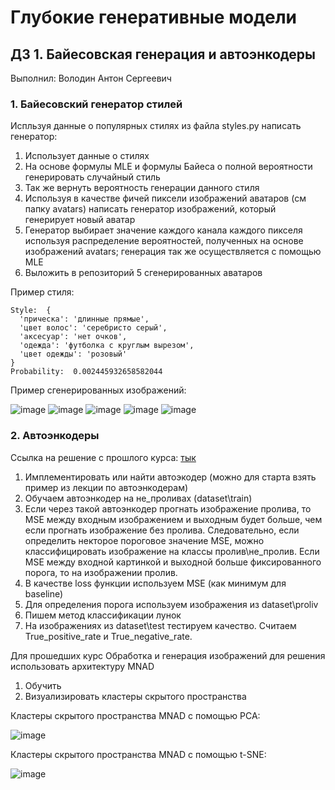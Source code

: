 # Глубокие генеративные модели
## ДЗ 1. Байесовская генерация и автоэнкодеры
Выполнил: Володин Антон Сергеевич

### 1. Байесовский генератор стилей
Испльзуя данные о популярных стилях из файла styles.py написать генератор:
1. Использует данные о стилях
2. На основе формулы MLE и формулы Байеса о полной вероятности генерировать случайный стиль
3. Так же вернуть вероятность генерации данного стиля
4. Используя в качестве фичей пиксели изображений аватаров (см папку avatars) написать генератор изображений, который генерирует новый аватар
5. Генератор выбирает значение каждого канала каждого пикселя используя распределение вероятностей, полученных на основе изображений avatars; генерация так же осуществляется с помощью MLE
6. Выложить в репозиторий 5 сгенерированных аватаров

Пример стиля:
```
Style:  {
  'прическа': 'длинные прямые',
  'цвет волос': 'серебристо серый',
  'аксесуар': 'нет очков',
  'одежда': 'футболка с круглым вырезом',
  'цвет одежды': 'розовый'
}
Probability:  0.002445932658582044
```

Пример сгенерированных изображений:

![image](https://github.com/trew12/deep_gen_models_course/assets/64497667/1f93d1ad-cd2f-4ae2-bd35-8b5822f0ebfd)
![image](https://github.com/trew12/deep_gen_models_course/assets/64497667/c39995e3-6175-4b8f-9d5e-8945e50f6e9a)
![image](https://github.com/trew12/deep_gen_models_course/assets/64497667/6928c6c1-1434-4c58-8643-3df199b5f310)
![image](https://github.com/trew12/deep_gen_models_course/assets/64497667/a46ec7e1-e559-4776-a130-71a70a459fc8)
![image](https://github.com/trew12/deep_gen_models_course/assets/64497667/222097eb-7457-4c7d-8f6c-de48ff0810be)

### 2. Автоэнкодеры
Ссылка на решение с прошлого курса: [тык](https://github.com/trew12/processing_and_generating_images_course/tree/homework2)

1. Имплементировать или найти автоэкодер (можно для старта взять пример из лекции по автоэнкодерам)
2. Обучаем автоэнкодер на не_проливах (dataset\train)
3. Если через такой автоэнкодер прогнать изображение пролива, то MSE между входным изображением и выходным будет больше, чем если прогнать изображение без пролива. Следовательно, если определить некторое пороговое значение MSE, можно классифицировать изображение на классы пролив\не_пролив. Если MSE между входной картинкой и выходной больше фиксированного порога, то на изображении пролив.
4. В качестве loss функции используем MSE (как минимум для baseline)
5. Для определения порога используем изображения из dataset\proliv
6. Пишем метод классификации лунок
7. На изображениях из dataset\test тестируем качество. Считаем True_positive_rate и True_negative_rate.

Для прошедших курс Обработка и генерация изображений для решения использовать архитектуру MNAD
1. Обучить
2. Визуализировать кластеры скрытого пространства

Кластеры скрытого пространства MNAD с помощью PCA:

![image](https://github.com/trew12/deep_gen_models_course/assets/64497667/4db49ee2-418e-48ce-9535-3874dc2b202a)

Кластеры скрытого пространства MNAD с помощью t-SNE:

![image](https://github.com/trew12/deep_gen_models_course/assets/64497667/10eca598-d4de-45a7-bb91-d109da05e448)
